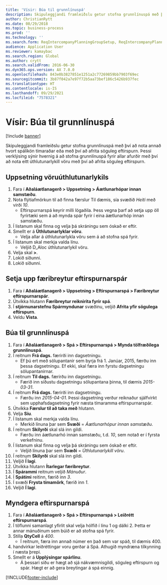```yaml
---
title: 'Vísir: Búa til grunnlínuspá'
description: Skipuleggjandi framleiðslu getur stofna grunnlínuspá með því að nota annað hvort spálíkön tímaraðar eða með því að afrita söguleg eftirspurn.
author: ChristianRytt
ms.date: 08/29/2018
ms.topic: business-process
ms.prod: ''
ms.technology: ''
ms.search.form: ReqIntercompanyPlanningGroupSetup, ReqIntercompanyPlanningGroupAllocKeys, ReqDemPlanForecastParameters, ReqDemPlanCreateForecastDialog, SysQueryForm, ReqDemPlanForecastViewer
audience: Application User
ms.reviewer: kamaybac
ms.search.region: Global
ms.author: crytt
ms.search.validFrom: 2016-06-30
ms.dyn365.ops.version: AX 7.0.0
ms.openlocfilehash: 843e0b3827851e1251a2c77269859bb7903f69ec
ms.sourcegitcommit: 3b87f042a7e97f72b5aa73bef186c5426b937fec
ms.translationtype: HT
ms.contentlocale: is-IS
ms.lasthandoff: 09/29/2021
ms.locfileid: "7578321"
---
```

# <a name="guide-create-a-baseline-forecast"></a>Vísir: Búa til grunnlínuspá

[!include [banner](../../includes/banner.md)]

Skipuleggjandi framleiðslu getur stofna grunnlínuspá með því að nota annað hvort spálíkön tímaraðar eða með því að afrita söguleg eftirspurn. Þessi verklýsing sýnir hvernig á að stofna grunnlínuspá fyrir allar afurðir með því að nota eitt úthlutunarlykill vöru með því að afrita söguleg eftirspurn.

## <a name="set-up-an-item-allocation-key"></a>Uppsetning vöruúthlutunarlykils

1. Fara í **Aðaláætlanagerð > Uppsetning > Áætlunarhópar innan samstæðu**.
2. Nota flýtiafmörkun til að finna færslur Til dæmis, sía svæðið *Heiti* með virði *10*.
    * Eftirspurnarspá keyrir milli lögaðila. Þess vegna þarf að setja upp öll fyrirtæki sem á að mynda spár fyrir í eina áætlunarhóp innan samstæðu.  
3. Í listanum skal finna og velja þá skráningu sem óskað er eftir.
4. Smellt er á **Úthlutunarlyklar vöru**.
    * Velja allar á úthlutunarlykla vöru sem á að stofna spá fyrir.  
5. Í listanum skal merkja valda línu.
    * Veljið D_Aloc úthlutunarlykil vöru.  
6. Velja skal **>**.
7. Lokið síðunni.
8. Lokið síðunni.

## <a name="set-up-the-demand-forecasting-parameters"></a>Setja upp færibreytur eftirspurnarspár

1. Fara í **Aðaláætlanagerð > Uppsetning > Eftirspurnarspá > Færibreytur eftirspurnarspár**.
2. Útvíkka hlutann **Færibreytur reiknirita fyrir spá**.
3. Í **stjórnunarstefnu Spármyndunar** svæðinu, veljið **Afrita yfir sögulega eftirspurn**.
4. Veldu **Vista**.

## <a name="create-a-baseline-forecast"></a>Búa til grunnlínuspá

1. Fara í **Aðaláætlanagerð > Spá > Eftirspurnarspá > Mynda tölfræðilega grunnlínuspá**.
2. Í reitnum **Frá dags.** færirði inn dagsetningu.
    * Ef þú ert með sölupantanir sem byrja frá 1. Janúar, 2015, færðu inn þessa dagsetningu. Ef ekki, skal færa inn fyrstu dagsetningu sölupantanirnar.  
3. Í reitnum **Til dags.** færirðu inn dagsetningu.
    * Færið inn síðustu dagsetningu sölupantana þinna, til dæmis *2015-03-31*.  
4. Í reitnum **Frá dags.** færirði inn dagsetningu.
    * Færðu inn *2015-04-01*. Þessi dagsetning verður reiknaður sjálfvirkt sem upphafsdagsetning fyrir næsta tímaramma eftirspurnarspár.  
5. Útvíkka **Færslur til að taka með** hlutann.
6. Velja **Síu**.
7. Í listanum skal merkja valda línu.
    * Merkið línuna þar sem **Svæði** = *Áætlunarhópur innan samstæðu*.  
8. Í reitnum **Skilyrði** skal slá inn gildi.
    * Færðu inn áætlunarhó innan samstæðu, t.d. *10*, sem notað er í fyrsta verkefninu.  
9. Í listanum skal finna og velja þá skráningu sem óskað er eftir.
    * Veljið línuna þar sem **Svæði** = *Úthlutunarlykill vöru*.  
10. Í reitnum **Skilyrði** skal slá inn gildi.
11. Veljið **Í lagi**.
12. Útvíkka hlutann **Ítarlegar færibreytur**.
13. Í **Spárammi** reitnum veljið *Mánuður*.
14. Í **Spátími** reitinn, færið inn *3*.
15. Í svæði **Frysta tímamörk**, færið inn *1*.
16. Veljið **Í lagi**.

## <a name="visualize-the-demand-forecast"></a>Myndgera eftirspurnarspá

1. Fara í **Aðaláætlanagerð > Spá > Eftirspurnarspá > Leiðrétt eftirspurnarspá**.
2. Í töflunni samanlagt yfirlit skal velja hólfið í línu 1 og dálki 2. Þetta er annar mánuðinum sem búið er að stofna spá fyrir.
3. Stilla **QtyCell** á *400*.
    * Í reitnum, færa inn annað númer en það sem var spáð, til dæmis 400.  
4. handvirkar leiðréttingar voru gerðar á Spá. Athugið myndræna tilkynning í næsta þrepi.
5. Smellt er á **Upplýsingar spárlínu**.
    * Á þessari síðu er hægt að sjá nákvæmnisgildi, söguleg eftirspurn og spár. Hægt er að gera breytingar á spá einnig.  

[!INCLUDE[footer-include](../../../includes/footer-banner.md)]